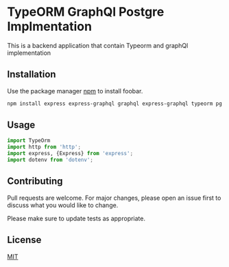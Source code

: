 # TypeORM GraphQl Postgre Implmentation

This is a backend application that contain Typeorm and graphQl implementation

## Installation

Use the package manager [npm](https://www.npmjs.com/) to install foobar.

```bash
npm install express express-graphql graphql express-graphql typeorm pg
```

## Usage

```python
import TypeOrm
import http from 'http';
import express, {Express} from 'express';
import dotenv from 'dotenv';

```

## Contributing

Pull requests are welcome. For major changes, please open an issue first
to discuss what you would like to change.

Please make sure to update tests as appropriate.

## License

[MIT](https://choosealicense.com/licenses/mit/)
